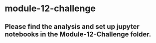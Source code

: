# module-12-challenge

## Please find the analysis and set up jupyter notebooks in the Module-12-Challenge folder.
